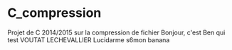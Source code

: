 # C_compression
Projet de C 2014/2015 sur la compression de fichier Bonjour, c'est Ben qui test 
VOUTAT LECHEVALLIER Lucidarme s6mon banana

